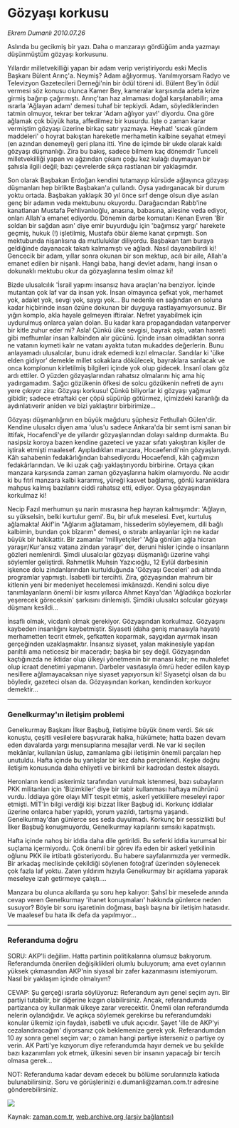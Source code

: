# Gözyaşı korkusu

*Ekrem Dumanlı 2010.07.26*

<td class="columnist-detail">
<p>Aslında bu gecikmiş bir yazı. Daha o manzarayı gördüğüm anda yazmayı düşünmüştüm gözyaşı korkusunu.</p>
<p>
<div id="haberMetinDiv">
<p>Yıllardır milletvekilliği yapan bir adam verip veriştiriyordu eski Meclis Başkanı Bülent Arınç'a. Neymiş? Adam ağlıyormuş. Yanılmıyorsam Radyo ve Televizyon Gazetecileri Derneği'nin bir ödül töreni idi. Bülent Bey'in ödül vermesi söz konusu olunca Kamer Bey, kameralar karşısında adeta krize girmiş bağırıp çağırmıştı. Arınç'tan haz almaması doğal karşılanabilir; ama ısrarla 'Ağlayan adam' demesi tuhaf bir tepkiydi. Adam, söylediklerinden tatmin olmuyor, tekrar ber tekrar 'Adam ağlıyor yav!' diyordu. Ona göre ağlamak çok büyük hata, affedilmez bir kusurdu. İşte o zaman karar vermiştim gözyaşı üzerine birkaç satır yazmaya. Heyhat! 'sıcak gündem maddeleri' o hoyrat bakıştan hareketle merhametin kalbine seyahat etmeyi (en azından denemeyi) geri plana itti. Yine de içimde bir ukde olarak kaldı gözyaşı düşmanlığı. Zira bu bakış, sadece bilmem kaç dönemdir Tunceli milletvekilliği yapan ve ağzından çıkanı çoğu kez kulağı duymayan bir şahısla ilgili değil; bazı çevrelerde sıkça rastlanan bir yaklaşımdır.
<p>Son olarak Başbakan Erdoğan kendini tutamayıp kürsüde ağlayınca gözyaşı düşmanları hep birlikte Başbakan'a çullandı. Oysa yadırganacak bir durum yoktu ortada. Başbakan yaklaşık 30 yıl önce sırf denge olsun diye asılan genç bir adamın veda mektubunu okuyordu. Darağacından Rabb'ine kanatlanan Mustafa Pehlivanlıoğlu, anasına, babasına, ailesine veda ediyor, onları Allah'a emanet ediyordu. Dönemin darbe komutanı Kenan Evren 'Bir soldan bir sağdan asın' diye emir buyurduğu için 'bağımsız yargı' harekete geçmiş, hukuk (!) işletilmiş, Mustafa öbür âleme kanat çırpmıştı. Son mektubunda nişanlısına da mutluluklar diliyordu. Başbakan tam buraya geldiğinde dayanacak takatı kalmamıştı ve ağladı. Nasıl dayanabilirdi ki! Gencecik bir adam, yıllar sonra okunan bir son mektup, acılı bir aile, Allah'a emanet edilen bir nişanlı. Hangi baba, hangi devlet adamı, hangi insan o dokunaklı mektubu okur da gözyaşlarına teslim olmaz ki!
<p>Bizde ulusalcılık 'İsrail yapımı insansız hava araçları'na benziyor. İçinde mutantan çok laf var da insan yok. İnsan olmayınca şefkat yok, merhamet yok, adalet yok, sevgi yok, saygı yok... Bu nedenle en sağından en soluna kadar hiçbirinde insan özüne dokunan bir duyguya rastlayamıyorsunuz. Bir yığın komplo, akla hayale gelmeyen iftiralar. Nefret yayabilmek için uydurulmuş onlarca yalan dolan. Bu kadar kara propagandadan vatanperver bir kitle zuhur eder mi? Asla! Çünkü ülke sevgisi, bayrak aşkı, vatan hasreti gibi mefhumlar insan kalbinden alır gücünü. İçinde insan olmadıktan sonra ne vatanın kıymeti kalır ne vatanı ayakta tutan mukaddes değerlerin. Bunu anlayamadı ulusalcılar, bunu idrak edemedi kızıl elmacılar. Sandılar ki 'ülke elden gidiyor' demekle millet sokaklara dökülecek, bayraklara sarılacak ve onca komplonun kirletilmiş bilgileri içinde yok olup gidecek. İnsanî olanı göz ardı ettiler. O yüzden gözyaşlarından rahatsız olmalarını hiç ama hiç yadırgamadım. Sağcı gözükenin öfkesi de solcu gözükenin nefreti de aynı yere çıkıyor zira: Gözyaşı korkusu! Çünkü biliyorlar ki gözyaşı yağmur gibidir; sadece etraftaki çer çöpü süpürüp götürmez, içimizdeki karanlığı da aydınlatıverir aniden ve bizi yaklaştırır birbirimize...
<p>Gözyaşı düşmanlığının en büyük mağduru şüphesiz Fethullah Gülen'dir. Kendine ulusalcı diyen ama 'ulus'u sadece Ankara'da bir semt ismi sanan bir ittifak, Hocafendi'ye de yıllardır gözyaşlarından dolayı saldırıp durmakta. Bu nasipsiz koroya bazen kendine gazeteci ve yazar sıfatı yakıştıran kişiler de iştirak etmişti maalesef. Ayıpladıkları manzara, Hocaefendi'nin gözyaşlarıydı. Kâh sahabenin fedakârlığından bahsediyordu Hocaefendi, kâh çağımızın fedakârlarından. Ve iki uzak çağı yaklaştırıyordu birbirine. Ortaya çıkan manzara karşısında zaman zaman gözyaşlarına hakim olamıyordu. Ne acıdır ki bu fıtrî manzara kalbi kararmış, yüreği kasvet bağlamış, gönlü karanlıklara mahpus kalmış bazılarını ciddi rahatsız etti, ediyor. Oysa gözyaşından korkulmaz ki!
<p>Necip Fazıl merhumun şu narin mısrasına hep hayran kalmışımdır: 'Ağlayın, su yükselsin, belki kurtulur gemi'. Bu, bir ufuk meselesi. Evet, kurtuluş ağlamakta! Akif'in "Ağlarım ağlatamam, hissederim söyleyemem, dili bağlı kalbimin, bundan çok bîzarım" demesi, o ıstırabı anlayanlar için ne kadar büyük bir hakikattir. Bir zamanlar 'milliyetçiler' 'Ağla gönlüm ağla hicran yaraşır/Kur'ansız vatana zindan yaraşır' der, deruni hisler içinde o insanların gözleri nemlenirdi. Şimdi ulusalcılar gözyaşı düşmanlığı üzerine vahşi söylemler geliştirdi. Rahmetlik Muhsin Yazıcıoğlu, 12 Eylül darbesinin işkence dolu zindanlarından kurtulduğunda 'Gözyaşı Geceleri' adı altında programlar yapmıştı. İsabetli bir tercihti. Zira, gözyaşından mahrum bir kitlenin yeni bir medeniyet hecelemesi imkânsızdı. Kendini solcu diye tanımlayanların önemli bir kısmı yıllarca Ahmet Kaya'dan 'Ağladıkça bozkırlar yeşerecek göreceksin' şarkısını dinlemişti. Şimdiki ulusalcı solcular gözyaşı düşmanı kesildi...
<p>İnsaflı olmak, vicdanlı olmak gerekiyor. Gözyaşından korkulmaz. Gözyaşını kaybeden insanlığını kaybetmiştir. Siyaseti (daha geniş manasıyla hayatı) merhametten tecrit etmek, şefkatten koparmak, saygıdan ayırmak insan gerçeğinden uzaklaşmaktır. İnsansız siyaset, yalan makinesiyle yapılan parıltılı ama neticesiz bir maceradır; başka bir şey değil. Gözyaşından kaçtığınızda ne iktidar olup ülkeyi yönetmenin bir manası kalır; ne muhalefet olup icraat denetimi yapmanın. Darbeler vasıtasıyla ömrü heder edilen kayıp nesillere ağlamayacaksan niye siyaset yapıyorsun ki! Siyasetçi olsan da bu böyledir, gazeteci olsan da. Gözyaşından korkan, kendinden korkuyor demektir...
<p><hr/>
<p><h3>Genelkurmay'ın iletişim problemi</h3>
<p>Genelkurmay Başkanı İlker Başbuğ, iletişime büyük önem verdi. Sık sık konuştu, çeşitli vesilelere başvurarak halka, hükümete; hatta bazen devam eden davalarda yargı mensuplarına mesajlar verdi. Ne var ki seçilen mekânlar, kullanılan üslup, zamanlama gibi iletişimin önemli parçaları hep unutuldu. Hafta içinde bu yanlışlar bir kez daha perçinlendi. Keşke doğru iletişim konusunda daha ehliyetli ve birikimli bir kadrodan destek alsaydı.
<p>Heronların kendi askerimiz tarafından vurulmak istenmesi, bazı subayların PKK militanları için 'Bizimkiler' diye bir tabir kullanması haftaya mührünü vurdu. İddiaya göre olayı MİT tespit etmiş, askerî yetkililere meseleyi rapor etmişti. MİT'in bilgi verdiği kişi bizzat İlker Başbuğ idi. Korkunç iddialar üzerine onlarca haber yapıldı, yorum yazıldı, tartışma yaşandı. Genelkurmay'dan günlerce ses seda duyulmadı. Korkunç bir sessizlikti bu! İlker Başbuğ konuşmuyordu, Genelkurmay kapılarını sımsıkı kapatmıştı.
<p>Hafta içinde nahoş bir iddia daha dile getirildi. Bu seferki iddia kurumsal bir suçlama içermiyordu. Çok önemli bir görev ifa eden bir askerî yetkilinin oğlunu PKK ile irtibatlı gösteriyordu. Bu habere sayfalarımızda yer vermedik. Bir arkadaş meclisinde çekildiği söylenen fotoğraf üzerinden söylenecek çok fazla laf yoktu. Zaten yıldırım hızıyla Genelkurmay bir açıklama yaparak meseleye izah getirmeye çalıştı....
<p>Manzara bu olunca akıllarda şu soru hep kalıyor: Şahsî bir meselede anında cevap veren Genelkurmay 'ihanet konuşmaları' hakkında günlerce neden susuyor? Böyle bir soru işaretinin doğması, başlı başına bir iletişim hatasıdır. Ve maalesef bu hata ilk defa da yapılmıyor...
<p> <hr/>
<p><h3>Referanduma doğru</h3>
<p>SORU: AKP'li değilim. Hatta partinin politikalarına olumsuz bakıyorum. Referandumda önerilen değişiklikleri olumlu buluyorum; ama evet oylarının yüksek çıkmasından AKP'nin siyasal bir zafer kazanmasını istemiyorum. Nasıl bir yaklaşım içinde olmalıyım?
<p>CEVAP: Şu gerçeği ısrarla söylüyoruz: Referandum ayrı genel seçim ayrı. Bir partiyi tutabilir, bir diğerine kızgın olabilirsiniz. Ancak, referandumda partizanca oy kullanmak ülkeye zarar verecektir. Önemli olan referandumda nelerin oylandığıdır. Ve açıkça söylemek gerekirse bu referandumdaki konular ülkemiz için faydalı, isabetli ve ufuk açıcıdır. Şayet 'ille de AKP'yi cezalandıracağım' diyorsanız çok beklemenize gerek yok. Referandumdan 10 ay sonra genel seçim var; o zaman hangi partiye isterseniz o partiye oy verin. AK Parti'ye kızıyorum diye referandumda hayır demek ve bu şekilde bazı kazanımları yok etmek, ülkesini seven bir insanın yapacağı bir tercih olmasa gerek...
<p>NOT: Referanduma kadar devam edecek bu bölüme sorularınızla katkıda bulunabilirsiniz. Soru ve görüşlerinizi e.dumanli@zaman.com.tr adresine gönderebilirsiniz.
<p><img border="0" src="http://web.archive.org/web/20110105003741im_/http://medya.zaman.com.tr/2010/07/26/liste.gif"/></p></p></p></p></p></p></p></p></p></p></p></p></p></p></p></p></p></p></div>
</p>
<a href="http://web.archive.org/web/20110105003741/mailto:e.dumanli@zaman.com.tr">
</a></td>

Kaynak: [zaman.com.tr](http://zaman.com.tr/yazar.do?yazino=1008760), [web.archive.org (arşiv bağlantısı)](http://web.archive.org/web/20110105003741/http://www.zaman.com.tr/yazar.do?yazino=1008760)
